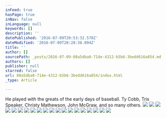 ```yaml
---
inFeed: true
hasPage: true
inNav: false
inLanguage: null
keywords: []
description: ''
datePublished: '2016-07-09T20:53:32.570Z'
dateModified: '2016-07-09T20:28:38.094Z'
title: ''
author: []
sourcePath: _posts/2016-07-09-08a5dba0-714e-4312-b5b6-3bedd616a854.md
authors: []
publisher: null
starred: false
url: 08a5dba0-714e-4312-b5b6-3bedd616a854/index.html
_type: Article

---
```

He played with the greats of the early days of baseball. Ty Cobb, Tris Speaker, Christy Mathewson, John McGraw, and so many others.
![](https://the-grid-user-content.s3-us-west-2.amazonaws.com/310e2933-4199-4b79-9fd7-7436271bd51b.jpg)
![](https://the-grid-user-content.s3-us-west-2.amazonaws.com/aeabfd6a-ccba-4825-a330-a423ae92eeb5.jpg)
![](https://the-grid-user-content.s3-us-west-2.amazonaws.com/f97ed703-37aa-4972-88bd-5a0efff23357.jpg)
![](https://the-grid-user-content.s3-us-west-2.amazonaws.com/300ae34f-965e-4f39-833c-236813c26577.jpg)
![](https://the-grid-user-content.s3-us-west-2.amazonaws.com/bb971e3a-44db-45ef-b18a-baca87deffe7.jpg)
![](https://the-grid-user-content.s3-us-west-2.amazonaws.com/4ed79644-f2ad-4fb1-a0f3-5e444747e1a0.jpg)
![](https://the-grid-user-content.s3-us-west-2.amazonaws.com/4e2ea6c0-0ca9-4377-9859-3e7a02c045ec.jpg)
![](https://the-grid-user-content.s3-us-west-2.amazonaws.com/b3a81e7d-0811-4db0-b20b-7273118ca573.jpg)
![](https://the-grid-user-content.s3-us-west-2.amazonaws.com/23dd46a3-a594-44d5-83af-aa9ef025f254.jpg)
![](https://the-grid-user-content.s3-us-west-2.amazonaws.com/05baba5e-dfad-4ff5-8666-f06039298399.jpg)
![](https://the-grid-user-content.s3-us-west-2.amazonaws.com/f593db1b-3d04-4e00-9b49-7b962e746fae.jpg)
![](https://the-grid-user-content.s3-us-west-2.amazonaws.com/64145424-647e-4c92-8825-bffe70fb179a.jpg)
![](https://the-grid-user-content.s3-us-west-2.amazonaws.com/25cc81ce-8bc9-4154-a891-7e2f72183e76.jpg)
![](https://the-grid-user-content.s3-us-west-2.amazonaws.com/06bd05b6-f626-46cd-8dce-ac1c2f3c7b00.jpg)
![](https://the-grid-user-content.s3-us-west-2.amazonaws.com/b5c3ef5b-764f-4cca-ae90-906955bd2111.jpg)
![](https://the-grid-user-content.s3-us-west-2.amazonaws.com/3cb50e27-0d4c-4899-b742-d99994dbebcf.jpg)
![](https://the-grid-user-content.s3-us-west-2.amazonaws.com/f19e7d6b-54ab-4a4f-992d-a1149d3d40f2.jpg)
![](https://the-grid-user-content.s3-us-west-2.amazonaws.com/c6d05545-250b-469e-aafd-ea110c82b5a2.jpg)
![](https://the-grid-user-content.s3-us-west-2.amazonaws.com/5f5f7622-ae6b-4ff7-96bc-b34a44ca405f.jpg)
![](https://the-grid-user-content.s3-us-west-2.amazonaws.com/5284b5b6-d380-4d47-8a3f-8d3456069a6c.jpg)